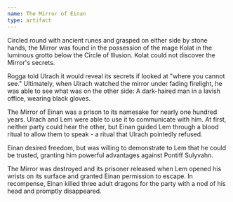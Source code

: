 ```yaml
---
name: The Mirror of Einan
type: artifact
---
```

Circled round with ancient runes and grasped on either side by stone hands, the Mirror was found in the possession of the mage Kolat in the luminous grotto below the Circle of Illusion. Kolat could not discover the Mirror's secrets. 

Rogga told Ulrach it would reveal its secrets if looked at "where you cannot see." Ultimately, when Ulrach watched the mirror under fading firelight, he was able to see what was on the other side: A dark-haired man in a lavish office, wearing black gloves. 

The Mirror of Einan was a prison to its namesake for nearly one hundred years. Ulrach and Lem were able to use it to communicate with him. At first, neither party could hear the other, but Einan guided Lem through a blood ritual to allow them to speak - a ritual that Ulrach pointedly refused. 

Einan desired freedom, but was willing to demonstrate to Lem that he could be trusted, granting him powerful advantages against Pontiff Sulyvahn. 

The Mirror was destroyed and its prisoner released when Lem opened his wrists on its surface and granted Einan permission to escape. In recompense, Einan killed three adult dragons for the party with a nod of his head and promptly disappeared. 